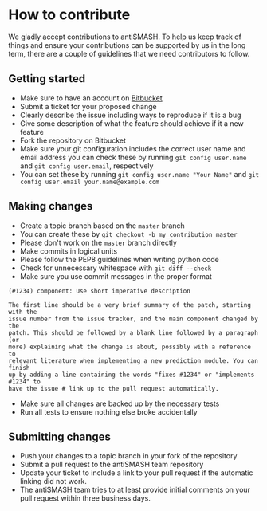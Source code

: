 How to contribute
=================

We gladly accept contributions to antiSMASH. To help us keep track of things
and ensure your contributions can be supported by us in the long term, there
are a couple of guidelines that we need contributors to follow.

Getting started
---------------

- Make sure to have an account on [Bitbucket](https://bitbucket.org/account/signup/)
- Submit a ticket for your proposed change
- Clearly describe the issue including ways to reproduce if it is a bug
- Give some description of what the feature should achieve if it a new feature
- Fork the repository on Bitbucket
- Make sure your git configuration includes the correct user name and email address
  you can check these by running `git config user.name` and `git config user.email`, respectively
- You can set these by running `git config user.name "Your Name"` and `git config user.email your.name@example.com`

Making changes
--------------

- Create a topic branch based on the `master` branch
- You can create these by `git checkout -b my_contribution master`
- Please don't work on the `master` branch directly
- Make commits in logical units
- Please follow the PEP8 guidelines when writing python code
- Check for unnecessary whitespace with `git diff --check`
- Make sure you use commit messages in the proper format

```
(#1234) component: Use short imperative description

The first line should be a very brief summary of the patch, starting with the
issue number from the issue tracker, and the main component changed by the
patch. This should be followed by a blank line followed by a paragraph (or
more) explaining what the change is about, possibly with a reference to
relevant literature when implementing a new prediction module. You can finish
up by adding a line containing the words "fixes #1234" or "implements #1234" to
have the issue # link up to the pull request automatically.
```

- Make sure all changes are backed up by the necessary tests
- Run all tests to ensure nothing else broke accidentally

Submitting changes
------------------

- Push your changes to a topic branch in your fork of the repository
- Submit a pull request to the antiSMASH team repository
- Update your ticket to include a link to your pull request if the automatic linking did not work.
- The antiSMASH team tries to at least provide initial comments on your pull request within three business days.
